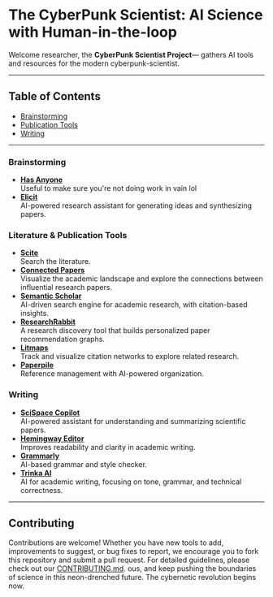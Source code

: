 # The CyberPunk Scientist: AI Science with Human-in-the-loop

Welcome researcher, the **CyberPunk Scientist Project**— gathers AI tools and resources for the modern cyberpunk-scientist.  

---

## Table of Contents

- [Brainstorming](#brainstorming)
- [Publication Tools](#literature--publication-tools)
- [Writing](#writing)
---


### Brainstorming  
- **[Has Anyone](https://hasanyone.com/)**  
  Useful to make sure you're not doing work in vain lol  
- **[Elicit](https://elicit.org/)**  
  AI-powered research assistant for generating ideas and synthesizing papers.  

### Literature & Publication Tools  
- **[Scite](https://scite.ai/)**  
  Search the literature.  
- **[Connected Papers](https://www.connectedpapers.com/)**  
  Visualize the academic landscape and explore the connections between influential research papers.  
- **[Semantic Scholar](https://www.semanticscholar.org/)**  
  AI-driven search engine for academic research, with citation-based insights.  
- **[ResearchRabbit](https://www.researchrabbit.ai/)**  
  A research discovery tool that builds personalized paper recommendation graphs.  
- **[Litmaps](https://www.litmaps.com/)**  
  Track and visualize citation networks to explore related research.  
- **[Paperpile](https://paperpile.com/)**  
  Reference management with AI-powered organization.  

### Writing  
- **[SciSpace Copilot](https://typeset.io/)**  
  AI-powered assistant for understanding and summarizing scientific papers.  
- **[Hemingway Editor](https://hemingwayapp.com/)**  
  Improves readability and clarity in academic writing.  
- **[Grammarly](https://www.grammarly.com/)**  
  AI-based grammar and style checker.  
- **[Trinka AI](https://www.trinka.ai/)**  
  AI for academic writing, focusing on tone, grammar, and technical correctness.  


---

## Contributing

Contributions are welcome! Whether you have new tools to add, improvements to suggest, or bug fixes to report, we encourage you to fork this repository and submit a pull request. For detailed guidelines, please check out our [CONTRIBUTING.md](CONTRIBUTING.md).
ous, and keep pushing the boundaries of science in this neon-drenched future. The cybernetic revolution begins now.
